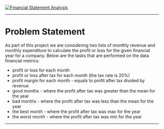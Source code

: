 
[![Financial Statement Analysis](https://seofiles.s3.amazonaws.com/seo/media/cache/d7/98/d7986879885f791ec409c90fd871d664.jpg "Financial Statement Analysis")](https://seofiles.s3.amazonaws.com/seo/media/cache/d7/98/d7986879885f791ec409c90fd871d664.jpg "Financial Statement Analysis")

---

# **Problem Statement**

As part of this project we are considering two lists of monthly revenue and monthly expenditure to calculate the profit or loss for the given financial year for a company.  Below are the tasks that are performed on the data
financial metrics:

- profit or loss for each month
- profit or loss after tax for each month (the tax rate is 20%)
- profit margin for each month - equals to profit after tax divided by revenue
- good months - where the profit after tax was greater than the mean for the year
- bad months - where the profit after tax was less than the mean for the year
- the best month - where the profit after tax was max for the year
- the worst month - where the profit after tax was min for the year
---

